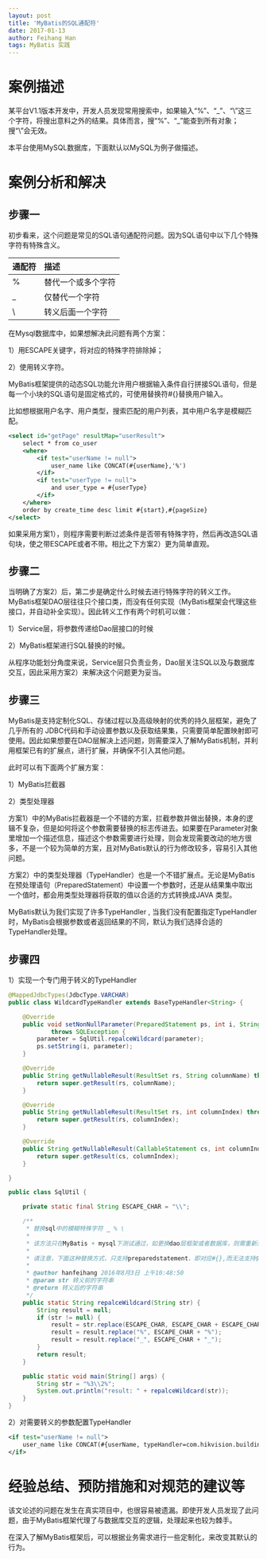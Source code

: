 ```yaml
---
layout: post
title: 'MyBatis的SQL通配符'
date: 2017-01-13
author: Feihang Han
tags: MyBatis 实践
---
```


# 案例描述

某平台V1.1版本开发中，开发人员发现常用搜索中，如果输入“%”、“\_”、“\”这三个字符，将搜出意料之外的结果。具体而言，搜“%”、“\_”能查到所有对象；搜“\”会无效。

本平台使用MySQL数据库，下面默认以MySQL为例子做描述。

# 案例分析和解决

## 步骤一

初步看来，这个问题是常见的SQL语句通配符问题。因为SQL语句中以下几个特殊字符有特殊含义。

| 通配符 | 描述 |
| :--- | :--- |
| % | 替代一个或多个字符 |
| \_ | 仅替代一个字符 |
| \ | 转义后面一个字符 |

在Mysql数据库中，如果想解决此问题有两个方案：

1）用ESCAPE关键字，将对应的特殊字符排除掉；

2）使用转义字符。

MyBatis框架提供的动态SQL功能允许用户根据输入条件自行拼接SQL语句，但是每一个小块的SQL语句是固定格式的，可使用替换符\#{}替换用户输入。

比如想根据用户名字、用户类型，搜索匹配的用户列表，其中用户名字是模糊匹配。

```xml
<select id="getPage" resultMap="userResult">
    select * from co_user
    <where>
        <if test="userName != null">
            user_name like CONCAT(#{userName},'%')
        </if>
        <if test="userType != null">
            and user_type = #{userType}
        </if>
    </where>
    order by create_time desc limit #{start},#{pageSize}
</select>
```

如果采用方案1），则程序需要判断过滤条件是否带有特殊字符，然后再改造SQL语句块，使之带ESCAPE或者不带。相比之下方案2）更为简单直观。

## 步骤二

当明确了方案2）后，第二步是确定什么时候去进行特殊字符的转义工作。MyBatis框架DAO层往往只个接口类，而没有任何实现（MyBatis框架会代理这些接口，并自动补全实现）。因此转义工作有两个时机可以做：

1）Service层，将参数传递给Dao层接口的时候

2）MyBatis框架进行SQL替换的时候。

从程序功能划分角度来说，Service层只负责业务，Dao层关注SQL以及与数据库交互，因此采用方案2）来解决这个问题更为妥当。

## 步骤三

MyBatis是支持定制化SQL、存储过程以及高级映射的优秀的持久层框架，避免了几乎所有的 JDBC代码和手动设置参数以及获取结果集，只需要简单配置映射即可使用。因此如果想要在DAO层解决上述问题，则需要深入了解MyBatis机制，并利用框架已有的扩展点，进行扩展，并确保不引入其他问题。

此时可以有下面两个扩展方案：

1）MyBatis拦截器

2）类型处理器

方案1）中的MyBatis拦截器是一个不错的方案，拦截参数并做出替换，本身的逻辑不复杂，但是如何将这个参数需要替换的标志传进去。如果要在Parameter对象里增加一个描述信息，描述这个参数需要进行处理，则会发现需要改动的地方很多，不是一个较为简单的方案，且对MyBatis默认的行为修改较多，容易引入其他问题。

方案2）中的类型处理器（TypeHandler）也是一个不错扩展点。无论是MyBatis在预处理语句（PreparedStatement）中设置一个参数时，还是从结果集中取出一个值时，都会用类型处理器将获取的值以合适的方式转换成JAVA 类型。

MyBatis默认为我们实现了许多TypeHandler , 当我们没有配置指定TypeHandler时，MyBatis会根据参数或者返回结果的不同，默认为我们选择合适的TypeHandler处理。

## 步骤四

1）实现一个专门用于转义的TypeHandler

```java
@MappedJdbcTypes(JdbcType.VARCHAR)
public class WildcardTypeHandler extends BaseTypeHandler<String> {

    @Override
    public void setNonNullParameter(PreparedStatement ps, int i, String parameter, JdbcType jdbcType)
            throws SQLException {
        parameter = SqlUtil.repalceWildcard(parameter);
        ps.setString(i, parameter);
    }

    @Override
    public String getNullableResult(ResultSet rs, String columnName) throws SQLException {
        return super.getResult(rs, columnName);
    }

    @Override
    public String getNullableResult(ResultSet rs, int columnIndex) throws SQLException {
        return super.getResult(rs, columnIndex);
    }

    @Override
    public String getNullableResult(CallableStatement cs, int columnIndex) throws SQLException {
        return super.getResult(cs, columnIndex);
    }

}
```

```java
public class SqlUtil {

    private static final String ESCAPE_CHAR = "\\";

    /**
     * 替换sql中的模糊特殊字符 _ % \
     * 
     * 该方法只在MyBatis + mysql下测试通过，如更换dao层框架或者数据库，则需重新测试
     * 
     * 请注意，下面这种替换方式，只支持preparedstatement，即对应#{},而无法支持${}
     * 
     * @author hanfeihang 2016年8月3日 上午10:48:50
     * @param str 转义前的字符串
     * @return 转义后的字符串
     */
    public static String repalceWildcard(String str) {
        String result = null;
        if (str != null) {
            result = str.replace(ESCAPE_CHAR, ESCAPE_CHAR + ESCAPE_CHAR);
            result = result.replace("%", ESCAPE_CHAR + "%");
            result = result.replace("_", ESCAPE_CHAR + "_");
        }
        return result;
    }

    public static void main(String[] args) {
        String str = "%3\\2%";
        System.out.println("result: " + repalceWildcard(str));
    }
}
```

2）对需要转义的参数配置TypeHandler

```xml
<if test="userName != null">
    user_name like CONCAT(#{userName, typeHandler=com.hikvision.building.common.MyBatis.WildcardTypeHandler},'%')
</if>
```

# 经验总结、预防措施和对规范的建议等

该文论述的问题在发生在真实项目中，也很容易被遗漏。即使开发人员发现了此问题，由于MyBatis框架代理了与数据库交互的逻辑，处理起来也较为棘手。

在深入了解MyBatis框架后，可以根据业务需求进行一些定制化，来改变其默认的行为。



